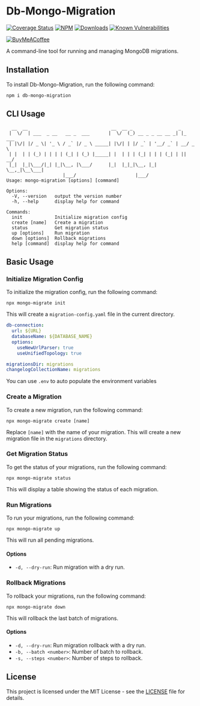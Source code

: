 # Db-Mongo-Migration

<p align="center">

[![Coverage Status](https://coveralls.io/repos/github/jorasmhj/db-mongo-migration/badge.svg?branch=master)](https://coveralls.io/r/jorasmhj/db-mongo-migration) [![NPM](https://img.shields.io/npm/v/db-mongo-migration.svg?style=flat)](https://www.npmjs.org/package/db-mongo-migration) [![Downloads](https://img.shields.io/npm/dm/db-mongo-migration.svg?style=flat)](https://www.npmjs.org/package/db-mongo-migration) [![Known Vulnerabilities](https://snyk.io/test/github/jorasmhj/db-mongo-migration/badge.svg)](https://snyk.io/test/github/jorasmhj/db-mongo-migration)

[![BuyMeACoffee](https://img.shields.io/badge/Buy%20Me%20a%20Coffee-ffdd00?style=for-the-badge&logo=buy-me-a-coffee&logoColor=black)](https://www.buymeacoffee.com/jorasmhj)

A command-line tool for running and managing MongoDB migrations.

</p>

## Installation

To install Db-Mongo-Migration, run the following command:

```
npm i db-mongo-migration
```

## CLI Usage

```
  __  __                               __  __ _                 _
 |  \/  | ___  _ __   __ _  ___       |  \/  (_) __ _ _ __ __ _| |_ ___
 | |\/| |/ _ \| '_ \ / _` |/ _ \ _____| |\/| | |/ _` | '__/ _` | __/ _ \
 | |  | | (_) | | | | (_| | (_) |_____| |  | | | (_| | | | (_| | ||  __/
 |_|  |_|\___/|_| |_|\__, |\___/      |_|  |_|_|\__, |_|  \__,_|\__\___|
                     |___/                      |___/
Usage: mongo-migration [options] [command]

Options:
  -V, --version   output the version number
  -h, --help      display help for command

Commands:
  init            Initialize migration config
  create [name]   Create a migration
  status          Get migration status
  up [options]    Run migration
  down [options]  Rollback migrations
  help [command]  display help for command
```

## Basic Usage

### Initialize Migration Config

To initialize the migration config, run the following command:

```
npx mongo-migrate init
```

This will create a `migration-config.yaml` file in the current directory.

```yaml
db-connection:
  url: ${URL}
  databaseName: ${DATABASE_NAME}
  options:
    useNewUrlParser: true
    useUnifiedTopology: true

migrationsDir: migrations
changelogCollectionName: migrations
```

You can use `.env` to auto populate the environment variables

### Create a Migration

To create a new migration, run the following command:

```
npx mongo-migrate create [name]
```

Replace `[name]` with the name of your migration. This will create a new migration file in the `migrations` directory.

### Get Migration Status

To get the status of your migrations, run the following command:

```
npx mongo-migrate status
```

This will display a table showing the status of each migration.

### Run Migrations

To run your migrations, run the following command:

```
npx mongo-migrate up
```

This will run all pending migrations.

#### Options

- `-d, --dry-run`: Run migration with a dry run.

### Rollback Migrations

To rollback your migrations, run the following command:

```
npx mongo-migrate down
```

This will rollback the last batch of migrations.

#### Options

- `-d, --dry-run`: Run migration rollback with a dry run.
- `-b, --batch <number>`: Number of batch to rollback.
- `-s, --steps <number>`: Number of steps to rollback.

## License

This project is licensed under the MIT License - see the [LICENSE](LICENSE) file for details.
